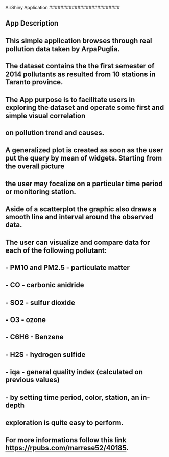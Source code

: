 AirShiny Application
#########################
## App Description
##
## This simple application browses through real pollution data taken by ArpaPuglia.
## The dataset contains the the first semester of 2014 pollutants as resulted from 10 stations in Taranto province.
## The App purpose is to facilitate users in exploring the dataset and operate some first and simple visual correlation 
## on pollution trend and causes.
## A generalized plot is created as soon as the user put the query by mean of widgets. Starting from the overall picture 
## the user may focalize on a particular time period or monitoring station. 
## Aside of a scatterplot the graphic also draws a smooth line and interval around the observed data.
## The user can visualize and compare data for each of the following pollutant:
## - **PM10** and **PM2.5** - particulate matter
## - **CO** - carbonic anidride
## - **SO2** - sulfur dioxide
## - **O3** - ozone
## - **C6H6** - Benzene
## - **H2S** - hydrogen sulfide
## - **iqa** - general quality index (calculated on previous values)
## - by setting time period, color, station, an in-depth
##   exploration  is quite easy to perform.</small>
  
## For more informations follow this link https://rpubs.com/marrese52/40185. 
